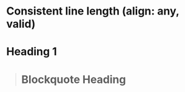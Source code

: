 # Consistent line length (align: any, valid)

Heading 1
==================

> Blockquote Heading
> ================

